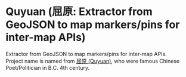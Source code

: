 # Quyuan (屈原: Extractor from GeoJSON to map markers/pins for inter-map APIs)
Extractor from GeoJSON to map markers/pins for inter-map APIs.  
Project name is named from [屈原 (Quyuan)](https://zh.wikipedia.org/wiki/%E5%B1%88%E5%8E%9F), who were famous Chinese Poet/Politician in B.C. 4th century.
